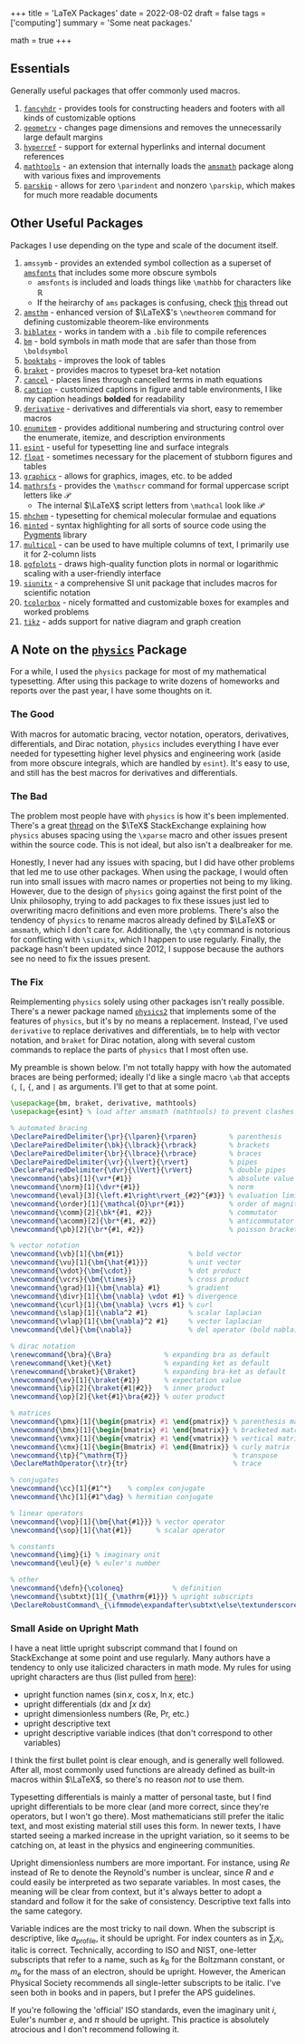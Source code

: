 +++
title = 'LaTeX Packages'
date = 2022-08-02
draft = false
tags = ['computing']
summary = 'Some neat packages.'

math = true
+++

## Essentials

Generally useful packages that offer commonly used macros.

1. [`fancyhdr`](https://ctan.org/pkg/fancyhdr) - provides tools for constructing headers and footers with all kinds of customizable options
2. [`geometry`](https://ctan.org/pkg/geometry) - changes page dimensions and removes the unnecessarily large default margins
3. [`hyperref`](https://ctan.org/pkg/hyperref) - support for external hyperlinks and internal document references
4. [`mathtools`](https://ctan.org/pkg/mathtools) - an extension that internally loads the [`amsmath`](https://ctan.org/pkg/amsmath) package along with various fixes and improvements
5. [`parskip`](https://ctan.org/pkg/parskip) - allows for zero `\parindent` and nonzero `\parskip`, which makes for much more readable documents

## Other Useful Packages

Packages I use depending on the type and scale of the document itself.

1. `amssymb` - provides an extended symbol collection as a superset of [`amsfonts`](https://ctan.org/pkg/amsfonts) that includes some more obscure symbols
   - `amsfonts` is included and loads things like `\mathbb` for characters like $\mathbb{R}$
   - If the heirarchy of `ams` packages is confusing, check [this](https://tex.stackexchange.com/questions/32100/what-does-each-ams-package-do) thread out
2. [`amsthm`](https://ctan.org/pkg/amsthm) - enhanced version of $\LaTeX$'s `\newtheorem` command for defining customizable theorem-like environments
3. [`biblatex`](https://ctan.org/pkg/biblatex) - works in tandem with a `.bib` file to compile references
4. [`bm`](https://ctan.org/pkg/bm) - bold symbols in math mode that are safer than those from `\boldsymbol`
5. [`booktabs`](https://ctan.org/pkg/booktabs) - improves the look of tables
6. [`braket`](https://ctan.org/pkg/braket) - provides macros to typeset bra-ket notation
7. [`cancel`](https://ctan.org/pkg/cancel) - places lines through cancelled terms in math equations
8. [`caption`](https://ctan.org/pkg/caption) - customized captions in figure and table environments, I like my caption headings **bolded** for readability
9. [`derivative`](https://ctan.org/pkg/derivative) - derivatives and differentials via short, easy to remember macros
10. [`enumitem`](https://ctan.org/pkg/enumitem) - provides additional numbering and structuring control over the enumerate, itemize, and description environments
11. [`esint`](https://ctan.org/pkg/esint) - useful for typesetting line and surface integrals
12. [`float`](https://ctan.org/pkg/float) - sometimes necessary for the placement of stubborn figures and tables
13. [`graphicx`](https://ctan.org/pkg/graphicx) - allows for graphics, images, etc. to be added
14. [`mathrsfs`](https://ctan.org/pkg/mathrsfs) - provides the `\mathscr` command for formal uppercase script letters like $\mathscr{P}$
      - The internal $\LaTeX$ script letters from `\mathcal` look like $\mathcal{P}$
15. [`mhchem`](https://ctan.org/pkg/mhchem) - typesetting for chemical molecular formulae and equations
16. [`minted`](https://ctan.org/pkg/minted) - syntax highlighting for all sorts of source code using the [Pygments](https://pygments.org) library
17. [`multicol`](https://ctan.org/pkg/multicol) - can be used to have multiple columns of text, I primarily use it for 2-column lists
18. [`pgfplots`](https://ctan.org/pkg/pgfplots) - draws high-quality function plots in normal or logarithmic scaling with a user-friendly interface
19. [`siunitx`](https://ctan.org/pkg/siunitx) - a comprehensive SI unit package that includes macros for scientific notation
20. [`tcolorbox`](https://ctan.org/pkg/tcolorbox) - nicely formatted and customizable boxes for examples and worked problems
21. [`tikz`](https://ctan.org/pkg/tikz) - adds support for native diagram and graph creation

## A Note on the [`physics`](https://ctan.org/pkg/physics) Package

For a while, I used the `physics` package for most of my mathematical typesetting. After using this package to write dozens of homeworks and reports over the past year, I have some thoughts on it.

### The Good

With macros for automatic bracing, vector notation, operators, derivatives, differentials, and Dirac notation, `physics` includes everything I have ever needed for typesetting higher level physics and engineering work (aside from more obscure integrals, which are handled by `esint`). It's easy to use, and still has the best macros for derivatives and differentials.

### The Bad

The problem most people have with `physics` is how it's been implemented. There's a great [thread](https://tex.stackexchange.com/questions/471532/alternatives-to-the-physics-package) on the $\TeX$ StackExchange explaining how `physics` abuses spacing using the `\xparse` macro and other issues present within the source code. This is not ideal, but also isn't a dealbreaker for me.

Honestly, I never had any issues with spacing, but I did have other problems that led me to use other packages. When using the package, I would often run into small issues with macro names or properties not being to my liking. However, due to the design of `physics` going against the first point of the Unix philosophy, trying to add packages to fix these issues just led to overwriting macro definitions and even more problems. There's also the tendency of `physics` to rename macros already defined by $\LaTeX$ or `amsmath`, which I don't care for. Additionally, the `\qty` command is notorious for conflicting with `\siunitx`, which I happen to use regularly. Finally, the package hasn't been updated since 2012, I suppose because the authors see no need to fix the issues present.

### The Fix

Reimplementing `physics` solely using other packages isn't really possible. There's a newer package named [`physics2`](https://ctan.org/pkg/physics2) that implements some of the features of `physics`, but it's by no means a replacement. Instead, I've used `derivative` to replace derivatives and differentials, `bm` to help with vector notation, and `braket` for Dirac notation, along with several custom commands to replace the parts of `physics` that I most often use.

My preamble is shown below. I'm not totally happy with how the automated braces are being performed; ideally I'd like a single macro `\ab` that accepts `(`, `[`, `{`, and `|` as arguments. I'll get to that at some point.

```latex
\usepackage{bm, braket, derivative, mathtools}
\usepackage{esint} % load after amsmath (mathtools) to prevent clashes

% automated bracing
\DeclarePairedDelimiter{\pr}{\lparen}{\rparen}        % parenthesis
\DeclarePairedDelimiter{\bk}{\lbrack}{\rbrack}        % brackets
\DeclarePairedDelimiter{\br}{\lbrace}{\rbrace}        % braces
\DeclarePairedDelimiter{\vr}{\lvert}{\rvert}          % pipes
\DeclarePairedDelimiter{\dvr}{\lVert}{\rVert}         % double pipes
\newcommand{\abs}[1]{\vr*{#1}}                        % absolute value
\newcommand{\norm}[1]{\dvr*{#1}}                      % norm
\newcommand{\eval}[3]{\left.#1\right\rvert_{#2}^{#3}} % evaluation limits
\newcommand{\order}[1]{\mathcal{O}\pr*{#1}}           % order of magnitude
\newcommand{\comm}[2]{\bk*{#1, #2}}                   % commutator
\newcommand{\acomm}[2]{\br*{#1, #2}}                  % anticommutator
\newcommand{\pb}[2]{\br*{#1, #2}}                     % poisson bracket

% vector notation
\newcommand{\vb}[1]{\bm{#1}}                % bold vector
\newcommand{\vu}[1]{\bm{\hat{#1}}}          % unit vector
\newcommand{\vdot}{\bm{\cdot}}              % dot product
\newcommand{\vcrs}{\bm{\times}}             % cross product
\newcommand{\grad}[1]{\bm{\nabla} #1}       % gradient
\newcommand{\divr}[1]{\bm{\nabla} \vdot #1} % divergence
\newcommand{\curl}[1]{\bm{\nabla} \vcrs #1} % curl
\newcommand{\slap}[1]{\nabla^2 #1}          % scalar laplacian
\newcommand{\vlap}[1]{\bm{\nabla}^2 #1}     % vector laplacian
\newcommand{\del}{\bm{\nabla}}              % del operator (bold nabla)

% dirac notation
\renewcommand{\bra}{\Bra}             % expanding bra as default
\renewcommand{\ket}{\Ket}             % expanding ket as default
\renewcommand{\braket}{\Braket}       % expanding bra-ket as default
\newcommand{\ev}[1]{\braket{#1}}      % expectation value
\newcommand{\ip}[2]{\braket{#1|#2}}   % inner product
\newcommand{\op}[2]{\ket{#1}\bra{#2}} % outer product

% matrices
\newcommand{\pmx}[1]{\begin{pmatrix} #1 \end{pmatrix}} % parenthesis matrix
\newcommand{\bmx}[1]{\begin{bmatrix} #1 \end{bmatrix}} % bracketed matrix
\newcommand{\vmx}[1]{\begin{vmatrix} #1 \end{vmatrix}} % vertical matrix
\newcommand{\cmx}[1]{\begin{Bmatrix} #1 \end{Bmatrix}} % curly matrix
\newcommand{\tp}{^\mathrm{T}}                          % transpose
\DeclareMathOperator{\tr}{tr}                          % trace

% conjugates
\newcommand{\cc}[1]{#1^*}    % complex conjugate
\newcommand{\hc}[1]{#1^\dag} % hermitian conjugate

% linear operators
\newcommand{\vop}[1]{\bm{\hat{#1}}} % vector operator
\newcommand{\sop}[1]{\hat{#1}}      % scalar operator

% constants
\newcommand{\img}{i} % imaginary unit
\newcommand{\eul}{e} % euler's number

% other
\newcommand{\defn}{\coloneq}            % definition
\newcommand{\subtxt}[1]{_{\mathrm{#1}}} % upright subscripts
\DeclareRobustCommand\_{\ifmmode\expandafter\subtxt\else\textunderscore\fi}
```

### Small Aside on Upright Math

I have a neat little upright subscript command that I found on StackExchange at some point and use regularly. Many authors have a tendency to only use italicized characters in math mode. My rules for using upright characters are thus (list pulled from [here](https://tex.stackexchange.com/questions/33120/should-subscripts-in-math-mode-be-upright)):

- upright function names ($\sin{x}$, $\cos{x}$, $\ln{x}$, etc.)
- upright differentials ($\mathrm{d}x$ and $\int x \ \mathrm{d}x$)
- upright dimensionless numbers ($\mathrm{Re}$, $\mathrm{Pr}$, etc.)
- upright descriptive text
- upright descriptive variable indices (that don't correspond to other variables)

I think the first bullet point is clear enough, and is generally well followed. After all, most commonly used functions are already defined as built-in macros within $\LaTeX$, so there's no reason *not* to use them.

Typesetting differentials is mainly a matter of personal taste, but I find upright differentials to be more clear (and more correct, since they're operators, but I won't go there). Most mathematicians still prefer the italic text, and most existing material still uses this form. In newer texts, I have started seeing a marked increase in the upright variation, so it seems to be catching on, at least in the physics and engineering communities.

Upright dimensionless numbers are more important. For instance, using $Re$ instead of $\mathrm{Re}$ to denote the Reynold's number is unclear, since $R$ and $e$ could easily be interpreted as two separate variables. In most cases, the meaning will be clear from context, but it's always better to adopt a standard and follow it for the sake of consistency. Descriptive text falls into the same category.

Variable indices are the most tricky to nail down. When the subscript is descriptive, like $a_\mathrm{profile}$, it should be upright. For index counters as in $\sum_i x_i$, italic is correct. Technically, according to ISO and NIST, one-letter subscripts that refer to a name, such as $k_\mathrm{B}$ for the Boltzmann constant, or $m_\mathrm{e}$ for the mass of an electron, should be upright. However, the American Physical Society recommends all single-letter subscripts to be italic. I've seen both in books and in papers, but I prefer the APS guidelines.

If you're following the 'official' ISO standards, even the imaginary unit $i$, Euler's number $e$, and $\pi$ should be upright. This practice is absolutely atrocious and I don't recommend following it.
